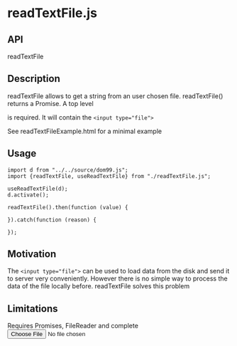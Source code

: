 # readTextFile.js

## API

readTextFile

## Description

readTextFile allows to get a string from an user chosen file. readTextFile() returns a Promise.
A top level <div data-element="readTextFileContainer"></div> is required. It will contain the `<input type="file">`

See readTextFileExample.html for a minimal example

## Usage

```
import d from "../../source/dom99.js";
import {readTextFile, useReadTextFile} from "./readTextFile.js";

useReadTextFile(d);
d.activate();

readTextFile().then(function (value) {

}).catch(function (reason) {

});
```

## Motivation

The `<input type="file">` can be used to load data from the disk and send it to server very conveniently. However there is no simple way to process the data of the file locally before. readTextFile solves this problem

## Limitations

Requires Promises, FileReader and complete <input type="file">
